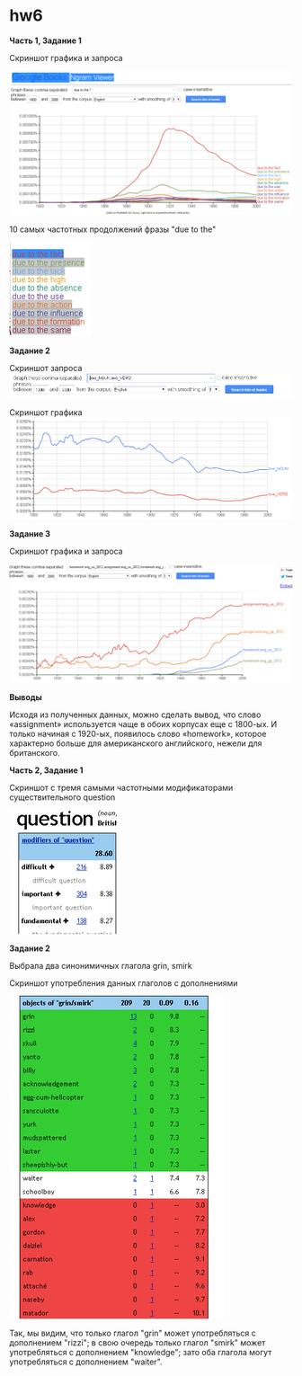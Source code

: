 # hw6

 **Часть 1, Задание 1** 
 
 Скриншот графика и запроса
 
 ![](https://github.com/Ksenia23/hw6/blob/master/%D0%B3%D1%80%D0%B0%D1%84%D0%B8%D0%BA1.png)
 
 10 самых частотных продолжений фразы "due to the"
 
 ![](https://github.com/Ksenia23/hw6/blob/master/%D1%80%D0%B5%D0%B7%D1%83%D0%BB%D1%8C%D1%82%D0%B0%D1%82%D1%8B%201.png)
 
 **Задание 2** 
 
 Скриншот запроса
 ![](https://github.com/Ksenia23/hw6/blob/master/%D1%81%D0%BA%D1%80%D0%B8%D0%BD%D1%88%D0%BE%D1%82%20%D0%B7%D0%B0%D0%BF%D1%80%D0%BE%D1%81%D0%B0.png)
 
 Скриншот графика
 ![](https://github.com/Ksenia23/hw6/blob/master/%D1%81%D0%BA%D1%80%D0%B8%D0%BD%D1%88%D0%BE%D1%82%20%D0%B3%D1%80%D0%B0%D1%84%D0%B8%D0%BA%D0%B0.png)
 
**Задание 3** 

Скриншот графика и запроса

![](https://github.com/Ksenia23/hw6/blob/master/%D0%B3%D1%80%D0%B0%D1%84%D0%B8%D0%BA%203.png)

 **Выводы**
 
Исходя из полученных данных, можно сделать вывод, что слово «assignment» используется чаще в обоих корпусах еще с 1800-ых. И только начиная с 1920-ых, появилось слово «homework», которое характерно больше для американского английского, нежели  для британского. 

**Часть 2, Задание 1** 

 Скриншот с тремя самыми частотными модификаторами существительного question 
 
 ![](https://github.com/Ksenia23/hw6/blob/master/%D0%A1%D0%BD%D0%B8%D0%BC%D0%BE%D0%BA%20%D0%B7%D0%B0%D0%BF%D1%80%D0%BE%D1%81%D0%B0.PNG)


**Задание 2** 

Выбрала два синонимичных глагола grin, smirk

Скриншот употребления данных глаголов с дополнениями

 ![](https://github.com/Ksenia23/hw6/blob/master/%D0%B3%D0%BB%D0%B0%D0%B3%D0%BE%D0%BB%D1%8B2.PNG)

Так, мы видим, что только глагол "grin" может употребляться с дополнением "rizzi"; в свою очередь только глагол "smirk" может употребляться с дополнением "knowledge"; зато оба глагола могут употребляться с дополнением "waiter".

